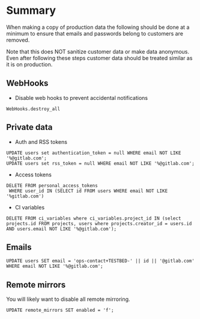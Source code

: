 # Summary

When making a copy of production data the following should be done
at a minimum to ensure that emails and passwords belong to customers
are removed.

Note that this does NOT sanitize customer data or make data anonymous.
Even after following these steps customer data should be treated similar
as it is on production.

## WebHooks

* Disable web hooks to prevent accidental notifications
```
WebHooks.destroy_all
```

## Private data

* Auth and RSS tokens
```
UPDATE users set authentication_token = null WHERE email NOT LIKE '%@gitlab.com';
UPDATE users set rss_token = null WHERE email NOT LIKE '%@gitlab.com';
```

* Access tokens
```
DELETE FROM personal_access_tokens
 WHERE user_id IN (SELECT id FROM users WHERE email NOT LIKE '%gitlab.com')
```

* CI variables
```
DELETE FROM ci_variables where ci_variables.project_id IN (select projects.id FROM projects, users where projects.creator_id = users.id AND users.email NOT LIKE '%@gitlab.com');
```

## Emails

```
UPDATE users SET email = 'ops-contact+TESTBED-' || id || '@gitlab.com' WHERE email NOT LIKE '%@gitlab.com';
```

## Remote mirrors

You will likely want to disable all remote mirroring.

```
UPDATE remote_mirrors SET enabled = 'f';
```

